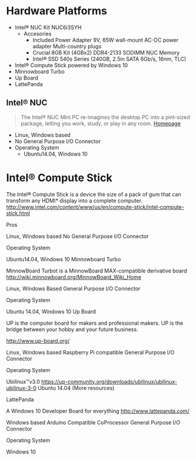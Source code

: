 # Hardware Platforms

- Intel® NUC Kit NUC6i3SYH
  - Accesories
    - Included Power Adapter 9V, 65W wall-mount AC-DC power adapter Multi-country plugs
    - Crucial 8GB Kit (4GBx2) DDR4-2133 SODIMM NUC Memory
    - Intel® SSD 540s Series (240GB, 2.5in SATA 6Gb/s, 16nm, TLC)
- Intel® Compute Stick powered by Windows 10
- Minnowboard Turbo
- Up Board
- LattePanda

## Intel® NUC

> The Intel® NUC Mini PC re-imagines the desktop PC into a pint-sized package, letting you work, study, or play in any room. [Homepage](http://www.intel.com/content/www/us/en/nuc/overview.html)

- Linux, Windows based
- No General Purpose I/O Connector
- Operating System
  - Ubuntu14.04, Windows 10

# Intel® Compute Stick

The Intel® Compute Stick is a device the size of a pack of gum that can transform any HDMI* display into a complete computer.
http://www.intel.com/content/www/us/en/compute-stick/intel-compute-stick.html

Pros

Linux, Windows based
No General Purpose I/O Connector

Operating System

Ubuntu14.04, Windows 10
Minnowboard Turbo

MinnowBoard Turbot is a MinnowBoard MAX-compatible derivative board
http://wiki.minnowboard.org/MinnowBoard_Wiki_Home

Linux, Windows Based
General Purpose I/O Connector

Operating System

Ubuntu 14.04, Windows 10
Up Board

UP is the computer board for makers and professional makers. UP is the bridge between your hobby and your future business.

http://www.up-board.org/

Linux, Windows based
Raspberry Pi compatible General Purpose I/O Connector

Operating System

Ubilinux™v3.0 https://up-community.org/downloads/ubilinux/ubilinux-ubilinux-3-0
Ubuntu 14.04 (More resources)

LattePanda

A Windows 10 Developer Board for everything
http://www.lattepanda.com/

Windows based
Arduino Compatible CoProcessor
General Purpose I/O Connector

Operating System

Windows 10
